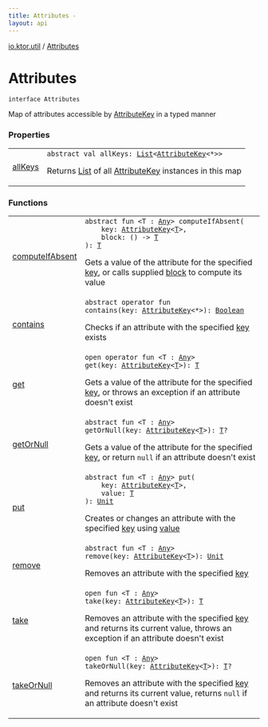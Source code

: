 ```yaml
---
title: Attributes - 
layout: api
---
```


<div class='api-docs-breadcrumbs'><a href="../index.html">io.ktor.util</a> / <a href="./index.html">Attributes</a></div>

# Attributes

<div class="signature"><code><span class="keyword">interface </span><span class="identifier">Attributes</span></code></div>

Map of attributes accessible by <a href="../-attribute-key/index.html">AttributeKey</a> in a typed manner

### Properties

<table class="api-docs-table">
<tbody>
<tr>
<td markdown="1">

<a href="all-keys.html">allKeys</a>


</td>
<td markdown="1">
<div class="signature"><code><span class="keyword">abstract</span> <span class="keyword">val </span><span class="identifier">allKeys</span><span class="symbol">: </span><a href="https://kotlinlang.org/api/latest/jvm/stdlib/kotlin.collections/-list/index.html"><span class="identifier">List</span></a><span class="symbol">&lt;</span><a href="../-attribute-key/index.html"><span class="identifier">AttributeKey</span></a><span class="symbol">&lt;</span><span class="identifier">*</span><span class="symbol">&gt;</span><span class="symbol">&gt;</span></code></div>

Returns <a href="https://kotlinlang.org/api/latest/jvm/stdlib/kotlin.collections/-list/index.html">List</a> of all <a href="../-attribute-key/index.html">AttributeKey</a> instances in this map


</td>
</tr>
</tbody>
</table>

### Functions

<table class="api-docs-table">
<tbody>
<tr>
<td markdown="1">

<a href="compute-if-absent.html">computeIfAbsent</a>


</td>
<td markdown="1">
<div class="signature"><code><span class="keyword">abstract</span> <span class="keyword">fun </span><span class="symbol">&lt;</span><span class="identifier">T</span>&nbsp;<span class="symbol">:</span>&nbsp;<a href="https://kotlinlang.org/api/latest/jvm/stdlib/kotlin/-any/index.html"><span class="identifier">Any</span></a><span class="symbol">&gt;</span> <span class="identifier">computeIfAbsent</span><span class="symbol">(</span><br/>&nbsp;&nbsp;&nbsp;&nbsp;<span class="parameterName" id="io.ktor.util.Attributes$computeIfAbsent(io.ktor.util.AttributeKey((io.ktor.util.Attributes.computeIfAbsent.T)), kotlin.Function0((io.ktor.util.Attributes.computeIfAbsent.T)))/key">key</span><span class="symbol">:</span>&nbsp;<a href="../-attribute-key/index.html"><span class="identifier">AttributeKey</span></a><span class="symbol">&lt;</span><a href="compute-if-absent.html#T"><span class="identifier">T</span></a><span class="symbol">&gt;</span><span class="symbol">, </span><br/>&nbsp;&nbsp;&nbsp;&nbsp;<span class="parameterName" id="io.ktor.util.Attributes$computeIfAbsent(io.ktor.util.AttributeKey((io.ktor.util.Attributes.computeIfAbsent.T)), kotlin.Function0((io.ktor.util.Attributes.computeIfAbsent.T)))/block">block</span><span class="symbol">:</span>&nbsp;<span class="symbol">(</span><span class="symbol">)</span>&nbsp;<span class="symbol">-&gt;</span>&nbsp;<a href="compute-if-absent.html#T"><span class="identifier">T</span></a><br/><span class="symbol">)</span><span class="symbol">: </span><a href="compute-if-absent.html#T"><span class="identifier">T</span></a></code></div>

Gets a value of the attribute for the specified <a href="compute-if-absent.html#io.ktor.util.Attributes$computeIfAbsent(io.ktor.util.AttributeKey((io.ktor.util.Attributes.computeIfAbsent.T)), kotlin.Function0((io.ktor.util.Attributes.computeIfAbsent.T)))/key">key</a>, or calls supplied <a href="compute-if-absent.html#io.ktor.util.Attributes$computeIfAbsent(io.ktor.util.AttributeKey((io.ktor.util.Attributes.computeIfAbsent.T)), kotlin.Function0((io.ktor.util.Attributes.computeIfAbsent.T)))/block">block</a> to compute its value


</td>
</tr>
<tr>
<td markdown="1">

<a href="contains.html">contains</a>


</td>
<td markdown="1">
<div class="signature"><code><span class="keyword">abstract</span> <span class="keyword">operator</span> <span class="keyword">fun </span><span class="identifier">contains</span><span class="symbol">(</span><span class="parameterName" id="io.ktor.util.Attributes$contains(io.ktor.util.AttributeKey((kotlin.Any)))/key">key</span><span class="symbol">:</span>&nbsp;<a href="../-attribute-key/index.html"><span class="identifier">AttributeKey</span></a><span class="symbol">&lt;</span><span class="identifier">*</span><span class="symbol">&gt;</span><span class="symbol">)</span><span class="symbol">: </span><a href="https://kotlinlang.org/api/latest/jvm/stdlib/kotlin/-boolean/index.html"><span class="identifier">Boolean</span></a></code></div>

Checks if an attribute with the specified <a href="contains.html#io.ktor.util.Attributes$contains(io.ktor.util.AttributeKey((kotlin.Any)))/key">key</a> exists


</td>
</tr>
<tr>
<td markdown="1">

<a href="get.html">get</a>


</td>
<td markdown="1">
<div class="signature"><code><span class="keyword">open</span> <span class="keyword">operator</span> <span class="keyword">fun </span><span class="symbol">&lt;</span><span class="identifier">T</span>&nbsp;<span class="symbol">:</span>&nbsp;<a href="https://kotlinlang.org/api/latest/jvm/stdlib/kotlin/-any/index.html"><span class="identifier">Any</span></a><span class="symbol">&gt;</span> <span class="identifier">get</span><span class="symbol">(</span><span class="parameterName" id="io.ktor.util.Attributes$get(io.ktor.util.AttributeKey((io.ktor.util.Attributes.get.T)))/key">key</span><span class="symbol">:</span>&nbsp;<a href="../-attribute-key/index.html"><span class="identifier">AttributeKey</span></a><span class="symbol">&lt;</span><a href="get.html#T"><span class="identifier">T</span></a><span class="symbol">&gt;</span><span class="symbol">)</span><span class="symbol">: </span><a href="get.html#T"><span class="identifier">T</span></a></code></div>

Gets a value of the attribute for the specified <a href="get.html#io.ktor.util.Attributes$get(io.ktor.util.AttributeKey((io.ktor.util.Attributes.get.T)))/key">key</a>, or throws an exception if an attribute doesn't exist


</td>
</tr>
<tr>
<td markdown="1">

<a href="get-or-null.html">getOrNull</a>


</td>
<td markdown="1">
<div class="signature"><code><span class="keyword">abstract</span> <span class="keyword">fun </span><span class="symbol">&lt;</span><span class="identifier">T</span>&nbsp;<span class="symbol">:</span>&nbsp;<a href="https://kotlinlang.org/api/latest/jvm/stdlib/kotlin/-any/index.html"><span class="identifier">Any</span></a><span class="symbol">&gt;</span> <span class="identifier">getOrNull</span><span class="symbol">(</span><span class="parameterName" id="io.ktor.util.Attributes$getOrNull(io.ktor.util.AttributeKey((io.ktor.util.Attributes.getOrNull.T)))/key">key</span><span class="symbol">:</span>&nbsp;<a href="../-attribute-key/index.html"><span class="identifier">AttributeKey</span></a><span class="symbol">&lt;</span><a href="get-or-null.html#T"><span class="identifier">T</span></a><span class="symbol">&gt;</span><span class="symbol">)</span><span class="symbol">: </span><a href="get-or-null.html#T"><span class="identifier">T</span></a><span class="symbol">?</span></code></div>

Gets a value of the attribute for the specified <a href="get-or-null.html#io.ktor.util.Attributes$getOrNull(io.ktor.util.AttributeKey((io.ktor.util.Attributes.getOrNull.T)))/key">key</a>, or return <code>null</code> if an attribute doesn't exist


</td>
</tr>
<tr>
<td markdown="1">

<a href="put.html">put</a>


</td>
<td markdown="1">
<div class="signature"><code><span class="keyword">abstract</span> <span class="keyword">fun </span><span class="symbol">&lt;</span><span class="identifier">T</span>&nbsp;<span class="symbol">:</span>&nbsp;<a href="https://kotlinlang.org/api/latest/jvm/stdlib/kotlin/-any/index.html"><span class="identifier">Any</span></a><span class="symbol">&gt;</span> <span class="identifier">put</span><span class="symbol">(</span><br/>&nbsp;&nbsp;&nbsp;&nbsp;<span class="parameterName" id="io.ktor.util.Attributes$put(io.ktor.util.AttributeKey((io.ktor.util.Attributes.put.T)), io.ktor.util.Attributes.put.T)/key">key</span><span class="symbol">:</span>&nbsp;<a href="../-attribute-key/index.html"><span class="identifier">AttributeKey</span></a><span class="symbol">&lt;</span><a href="put.html#T"><span class="identifier">T</span></a><span class="symbol">&gt;</span><span class="symbol">, </span><br/>&nbsp;&nbsp;&nbsp;&nbsp;<span class="parameterName" id="io.ktor.util.Attributes$put(io.ktor.util.AttributeKey((io.ktor.util.Attributes.put.T)), io.ktor.util.Attributes.put.T)/value">value</span><span class="symbol">:</span>&nbsp;<a href="put.html#T"><span class="identifier">T</span></a><br/><span class="symbol">)</span><span class="symbol">: </span><a href="https://kotlinlang.org/api/latest/jvm/stdlib/kotlin/-unit/index.html"><span class="identifier">Unit</span></a></code></div>

Creates or changes an attribute with the specified <a href="put.html#io.ktor.util.Attributes$put(io.ktor.util.AttributeKey((io.ktor.util.Attributes.put.T)), io.ktor.util.Attributes.put.T)/key">key</a> using <a href="put.html#io.ktor.util.Attributes$put(io.ktor.util.AttributeKey((io.ktor.util.Attributes.put.T)), io.ktor.util.Attributes.put.T)/value">value</a>


</td>
</tr>
<tr>
<td markdown="1">

<a href="remove.html">remove</a>


</td>
<td markdown="1">
<div class="signature"><code><span class="keyword">abstract</span> <span class="keyword">fun </span><span class="symbol">&lt;</span><span class="identifier">T</span>&nbsp;<span class="symbol">:</span>&nbsp;<a href="https://kotlinlang.org/api/latest/jvm/stdlib/kotlin/-any/index.html"><span class="identifier">Any</span></a><span class="symbol">&gt;</span> <span class="identifier">remove</span><span class="symbol">(</span><span class="parameterName" id="io.ktor.util.Attributes$remove(io.ktor.util.AttributeKey((io.ktor.util.Attributes.remove.T)))/key">key</span><span class="symbol">:</span>&nbsp;<a href="../-attribute-key/index.html"><span class="identifier">AttributeKey</span></a><span class="symbol">&lt;</span><a href="remove.html#T"><span class="identifier">T</span></a><span class="symbol">&gt;</span><span class="symbol">)</span><span class="symbol">: </span><a href="https://kotlinlang.org/api/latest/jvm/stdlib/kotlin/-unit/index.html"><span class="identifier">Unit</span></a></code></div>

Removes an attribute with the specified <a href="remove.html#io.ktor.util.Attributes$remove(io.ktor.util.AttributeKey((io.ktor.util.Attributes.remove.T)))/key">key</a>


</td>
</tr>
<tr>
<td markdown="1">

<a href="take.html">take</a>


</td>
<td markdown="1">
<div class="signature"><code><span class="keyword">open</span> <span class="keyword">fun </span><span class="symbol">&lt;</span><span class="identifier">T</span>&nbsp;<span class="symbol">:</span>&nbsp;<a href="https://kotlinlang.org/api/latest/jvm/stdlib/kotlin/-any/index.html"><span class="identifier">Any</span></a><span class="symbol">&gt;</span> <span class="identifier">take</span><span class="symbol">(</span><span class="parameterName" id="io.ktor.util.Attributes$take(io.ktor.util.AttributeKey((io.ktor.util.Attributes.take.T)))/key">key</span><span class="symbol">:</span>&nbsp;<a href="../-attribute-key/index.html"><span class="identifier">AttributeKey</span></a><span class="symbol">&lt;</span><a href="take.html#T"><span class="identifier">T</span></a><span class="symbol">&gt;</span><span class="symbol">)</span><span class="symbol">: </span><a href="take.html#T"><span class="identifier">T</span></a></code></div>

Removes an attribute with the specified <a href="take.html#io.ktor.util.Attributes$take(io.ktor.util.AttributeKey((io.ktor.util.Attributes.take.T)))/key">key</a> and returns its current value, throws an exception if an attribute doesn't exist


</td>
</tr>
<tr>
<td markdown="1">

<a href="take-or-null.html">takeOrNull</a>


</td>
<td markdown="1">
<div class="signature"><code><span class="keyword">open</span> <span class="keyword">fun </span><span class="symbol">&lt;</span><span class="identifier">T</span>&nbsp;<span class="symbol">:</span>&nbsp;<a href="https://kotlinlang.org/api/latest/jvm/stdlib/kotlin/-any/index.html"><span class="identifier">Any</span></a><span class="symbol">&gt;</span> <span class="identifier">takeOrNull</span><span class="symbol">(</span><span class="parameterName" id="io.ktor.util.Attributes$takeOrNull(io.ktor.util.AttributeKey((io.ktor.util.Attributes.takeOrNull.T)))/key">key</span><span class="symbol">:</span>&nbsp;<a href="../-attribute-key/index.html"><span class="identifier">AttributeKey</span></a><span class="symbol">&lt;</span><a href="take-or-null.html#T"><span class="identifier">T</span></a><span class="symbol">&gt;</span><span class="symbol">)</span><span class="symbol">: </span><a href="take-or-null.html#T"><span class="identifier">T</span></a><span class="symbol">?</span></code></div>

Removes an attribute with the specified <a href="take-or-null.html#io.ktor.util.Attributes$takeOrNull(io.ktor.util.AttributeKey((io.ktor.util.Attributes.takeOrNull.T)))/key">key</a> and returns its current value, returns <code>null</code> if an attribute doesn't exist


</td>
</tr>
</tbody>
</table>
